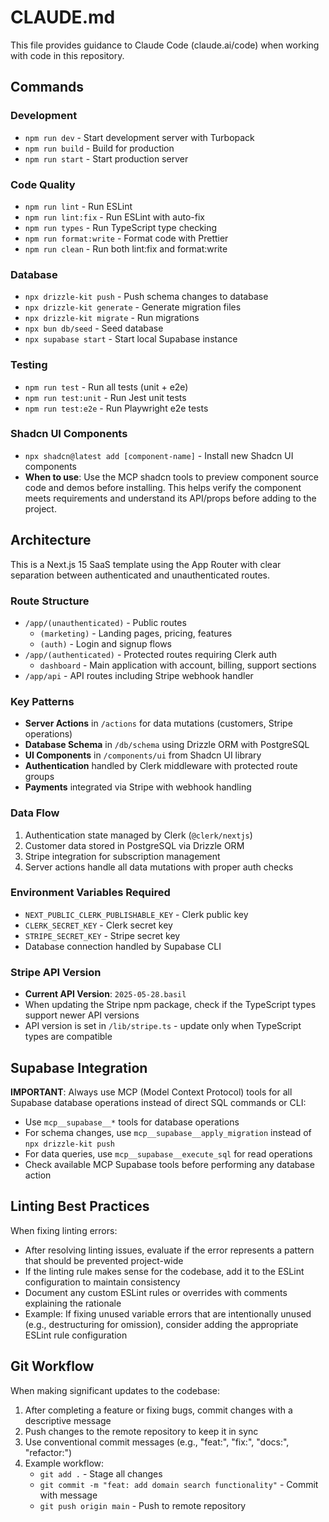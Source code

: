 # CLAUDE.md

This file provides guidance to Claude Code (claude.ai/code) when working with code in this repository.

## Commands

### Development
- `npm run dev` - Start development server with Turbopack
- `npm run build` - Build for production
- `npm run start` - Start production server

### Code Quality
- `npm run lint` - Run ESLint
- `npm run lint:fix` - Run ESLint with auto-fix
- `npm run types` - Run TypeScript type checking
- `npm run format:write` - Format code with Prettier
- `npm run clean` - Run both lint:fix and format:write

### Database
- `npx drizzle-kit push` - Push schema changes to database
- `npx drizzle-kit generate` - Generate migration files
- `npx drizzle-kit migrate` - Run migrations
- `npx bun db/seed` - Seed database
- `npx supabase start` - Start local Supabase instance

### Testing
- `npm run test` - Run all tests (unit + e2e)
- `npm run test:unit` - Run Jest unit tests
- `npm run test:e2e` - Run Playwright e2e tests

### Shadcn UI Components
- `npx shadcn@latest add [component-name]` - Install new Shadcn UI components
- **When to use**: Use the MCP shadcn tools to preview component source code and demos before installing. This helps verify the component meets requirements and understand its API/props before adding to the project.

## Architecture

This is a Next.js 15 SaaS template using the App Router with clear separation between authenticated and unauthenticated routes.

### Route Structure
- `/app/(unauthenticated)` - Public routes
  - `(marketing)` - Landing pages, pricing, features
  - `(auth)` - Login and signup flows
- `/app/(authenticated)` - Protected routes requiring Clerk auth
  - `dashboard` - Main application with account, billing, support sections
- `/app/api` - API routes including Stripe webhook handler

### Key Patterns
- **Server Actions** in `/actions` for data mutations (customers, Stripe operations)
- **Database Schema** in `/db/schema` using Drizzle ORM with PostgreSQL
- **UI Components** in `/components/ui` from Shadcn UI library
- **Authentication** handled by Clerk middleware with protected route groups
- **Payments** integrated via Stripe with webhook handling

### Data Flow
1. Authentication state managed by Clerk (`@clerk/nextjs`)
2. Customer data stored in PostgreSQL via Drizzle ORM
3. Stripe integration for subscription management
4. Server actions handle all data mutations with proper auth checks

### Environment Variables Required
- `NEXT_PUBLIC_CLERK_PUBLISHABLE_KEY` - Clerk public key
- `CLERK_SECRET_KEY` - Clerk secret key
- `STRIPE_SECRET_KEY` - Stripe secret key
- Database connection handled by Supabase CLI

### Stripe API Version
- **Current API Version**: `2025-05-28.basil` 
- When updating the Stripe npm package, check if the TypeScript types support newer API versions
- API version is set in `/lib/stripe.ts` - update only when TypeScript types are compatible

## Supabase Integration

**IMPORTANT**: Always use MCP (Model Context Protocol) tools for all Supabase database operations instead of direct SQL commands or CLI:
- Use `mcp__supabase__*` tools for database operations
- For schema changes, use `mcp__supabase__apply_migration` instead of `npx drizzle-kit push`
- For data queries, use `mcp__supabase__execute_sql` for read operations
- Check available MCP Supabase tools before performing any database action

## Linting Best Practices

When fixing linting errors:
- After resolving linting issues, evaluate if the error represents a pattern that should be prevented project-wide
- If the linting rule makes sense for the codebase, add it to the ESLint configuration to maintain consistency
- Document any custom ESLint rules or overrides with comments explaining the rationale
- Example: If fixing unused variable errors that are intentionally unused (e.g., destructuring for omission), consider adding the appropriate ESLint rule configuration

## Git Workflow

When making significant updates to the codebase:
1. After completing a feature or fixing bugs, commit changes with a descriptive message
2. Push changes to the remote repository to keep it in sync
3. Use conventional commit messages (e.g., "feat:", "fix:", "docs:", "refactor:")
4. Example workflow:
   - `git add .` - Stage all changes
   - `git commit -m "feat: add domain search functionality"` - Commit with message
   - `git push origin main` - Push to remote repository